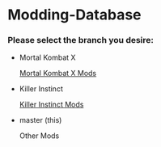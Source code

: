 # Modding-Database
### Please select the branch you desire:

- Mortal Kombat X

  [Mortal Kombat X Mods](tree/Mortal-Kombat-X)


- Killer Instinct

  [Killer Instinct Mods](tree/Killer-Instinct)


- master (this)

  Other Mods
